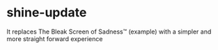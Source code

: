 # shine-update
It replaces The Bleak Screen of Sadness™ (example) with a simpler and more straight forward experience
